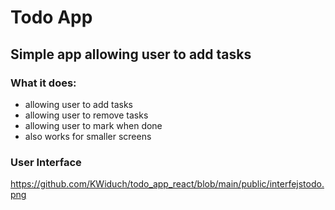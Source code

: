 # Todo App
## Simple app allowing user to add tasks
### What it does: </br>
* allowing user to add tasks
* allowing user to remove tasks
* allowing user to mark when done
* also works for smaller screens

### User Interface
https://github.com/KWiduch/todo_app_react/blob/main/public/interfejstodo.png </br>
